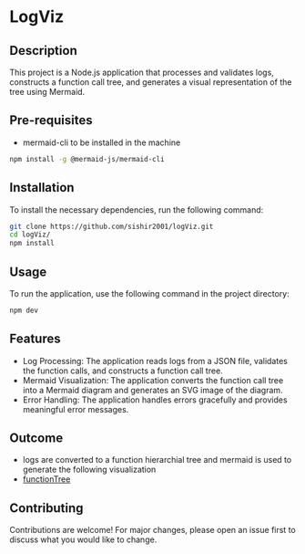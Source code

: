 # LogViz

## Description

This project is a Node.js application that processes and validates logs, constructs a function call tree, and generates a visual representation of the tree using Mermaid.

## Pre-requisites
- mermaid-cli to be installed in the machine
```bash
npm install -g @mermaid-js/mermaid-cli 
```

## Installation

To install the necessary dependencies, run the following command:

```bash
git clone https://github.com/sishir2001/logViz.git
cd logViz/
npm install
```

## Usage

To run the application, use the following command in the project directory:

```bash
npm dev
```

## Features
 - Log Processing: The application reads logs from a JSON file, validates the function calls, and constructs a function call tree.
 - Mermaid Visualization: The application converts the function call tree into a Mermaid diagram and generates an SVG image of the diagram.
 -  Error Handling: The application handles errors gracefully and provides meaningful error messages.

## Outcome 
- logs are converted to a function hierarchial tree and mermaid is used to generate the following visualization 
- [functionTree](https://github.com/sishir2001/logViz/blob/master/generated/iter0/functionTree.md)

## Contributing
Contributions are welcome! For major changes, please open an issue first to discuss what you would like to change.